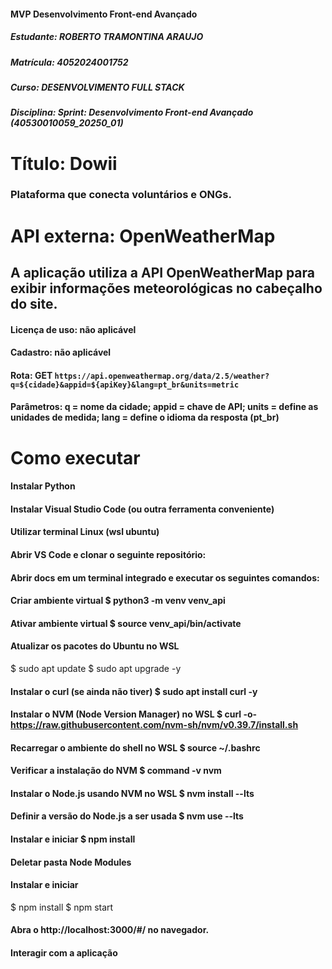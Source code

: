 #### MVP Desenvolvimento Front-end Avançado
##### Estudante: ROBERTO TRAMONTINA ARAUJO
##### Matrícula: 4052024001752
##### Curso: DESENVOLVIMENTO FULL STACK
##### Disciplina: Sprint: Desenvolvimento Front-end Avançado (40530010059_20250_01)
# Título: Dowii 
### Plataforma que conecta voluntários e ONGs. 

# API externa: OpenWeatherMap
## A aplicação utiliza a API OpenWeatherMap para exibir informações meteorológicas no cabeçalho do site.
#### Licença de uso: não aplicável
#### Cadastro: não aplicável
#### Rota: GET `https://api.openweathermap.org/data/2.5/weather?q=${cidade}&appid=${apiKey}&lang=pt_br&units=metric`
#### Parâmetros: q = nome da cidade; appid = chave de API; units = define as unidades de medida; lang = define o idioma da resposta (pt_br)

# Como executar
#### Instalar Python
#### Instalar Visual Studio Code (ou outra ferramenta conveniente)
#### Utilizar terminal Linux (wsl ubuntu)
#### Abrir VS Code e clonar o seguinte repositório: 
#### Abrir docs em um terminal integrado e executar os seguintes comandos:
#### Criar ambiente virtual $ python3 -m venv venv_api
#### Ativar ambiente virtual $ source venv_api/bin/activate
#### Atualizar os pacotes do Ubuntu no WSL 
$ sudo apt update 
$ sudo apt upgrade -y
#### Instalar o curl (se ainda não tiver) $ sudo apt install curl -y
#### Instalar o NVM (Node Version Manager) no WSL $ curl -o- https://raw.githubusercontent.com/nvm-sh/nvm/v0.39.7/install.sh
#### Recarregar o ambiente do shell no WSL $ source ~/.bashrc
#### Verificar a instalação do NVM $ command -v nvm
#### Instalar o Node.js usando NVM no WSL $ nvm install --lts
#### Definir a versão do Node.js a ser usada $ nvm use --lts
#### Instalar e iniciar $ npm install
#### Deletar pasta Node Modules
#### Instalar e iniciar 
$ npm install 
$ npm start
#### Abra o http://localhost:3000/#/ no navegador.
#### Interagir com a aplicação
